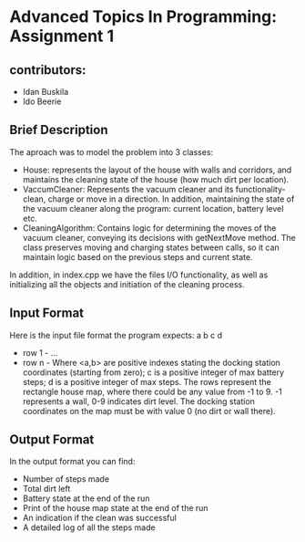 # Advanced Topics In Programming: Assignment 1
## contributors:
* Idan Buskila
* Ido Beerie
## Brief Description
The aproach was to model the problem into 3 classes:
* House: represents the layout of the house with walls and corridors, and maintains the cleaning state of the house (how much dirt per location).
* VaccumCleaner: Represents the vacuum cleaner and its functionality- clean, charge or move in a direction. In addition, maintaining the state of the vacuum cleaner along the program: current location, battery level etc.
* CleaningAlgorithm: Contains logic for determining the moves of the vacuum cleaner, conveying its decisions with getNextMove method. The class preserves moving and charging states between calls, so it can maintain logic based on the previous steps and current state.

In addition, in index.cpp we have the files I/O functionality, as well as initializing all the objects and initiation of the cleaning process.
## Input Format
Here is the input file format the program expects:
a b c d
- row 1 -
...
- row n -
Where <a,b> are positive indexes stating the docking station coordinates (starting from zero); c is a positive integer of max battery steps; d is a positive integer of max steps.
The rows represent the rectangle house map, where there could be any value from -1 to 9. -1 represents a wall, 0-9 indicates dirt level.
The docking station coordinates on the map must be with value 0 (no dirt or wall there).

## Output Format
In the output format you can find:
* Number of steps made
* Total dirt left
* Battery state at the end of the run
* Print of the house map state at the end of the run
* An indication if the clean was successful
* A detailed log of all the steps made
